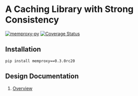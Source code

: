 # A Caching Library with Strong Consistency

[![memproxy-py](https://github.com/QuangTung97/memproxy-py/actions/workflows/go.yml/badge.svg)](https://github.com/QuangTung97/memproxy-py/actions/workflows/go.yml)
[![Coverage Status](https://coveralls.io/repos/github/QuangTung97/memproxy-py/badge.svg?branch=master)](https://coveralls.io/github/QuangTung97/memproxy-py?branch=master)

## Installation
```shell
pip install memproxy==0.3.0rc20
```

## Design Documentation
1. [Overview](docs/overview.md)

